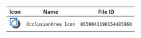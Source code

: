 | Icon | Name | File ID |
| ---  | ---  | ---     |
| ![](OcclusionArea%20Icon.png) | `OcclusionArea Icon` | `8659041198154485960` |

